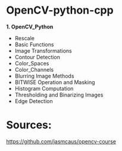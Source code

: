 # OpenCV-python-cpp
**1. OpenCV_Python**
  - Rescale
  - Basic Functions
  - Image Transformations
  - Contour Detection
  - Color_Spaces
  - Color_Channels
  - Blurring Image Methods
  - BITWISE Operation and Masking
  - Histogram Computation
  - Thresholding and Binarizing Images
  - Edge Detection




# Sources:
https://github.com/jasmcaus/opencv-course
